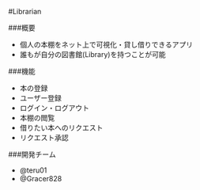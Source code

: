#Librarian

###概要
- 個人の本棚をネット上で可視化・貸し借りできるアプリ
- 誰もが自分の図書館(Library)を持つことが可能

###機能
- 本の登録
- ユーザー登録
- ログイン・ログアウト
- 本棚の閲覧
- 借りたい本へのリクエスト
- リクエスト承認

###開発チーム
- @teru01
- @Gracer828

